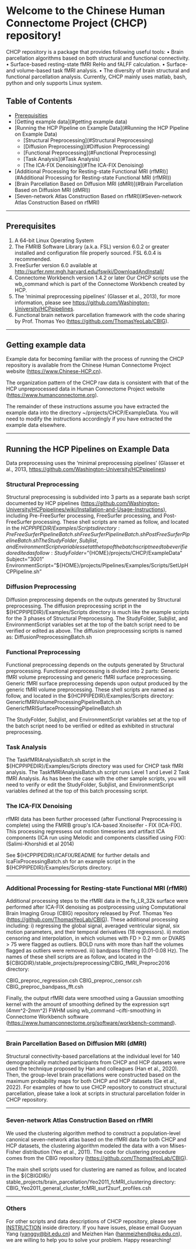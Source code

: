 # Welcome to the Chinese Human Connectome Project (CHCP) repository!
CHCP repository is a package that provides following useful tools:
•	Brain parcellation algorithms based on both structural and functional connectivity.
•	Surface-based resting-state fMRI ReHo and fALFF calculation.
•	Surface- and volume-based task fMRI analysis.
•	The diversity of brain structural and functional parcellation analysis.
Currently, CHCP mainly uses matlab, bash, python and only supports Linux system.

## Table of Contents
* [Prerequisities](#prerequisities)
* [Getting example data](#getting example data)
* [Running the HCP Pipeline on Example Data](#Running the HCP Pipeline on Example Data)
  * [Structural Preprocessing](#Structural Preprocessing)
  * [Diffusion Preprocessing](#Diffusion Preprocessing)
  * [Functional Preprocessing](#Functional Preprocessing)
  * [Task Analysis](#Task Analysis)
  * [The ICA-FIX Denoising](#The ICA-FIX Denoising)
* [Additional Processing for Resting-state Functional MRI (rfMRI)](#Additional Processing for Resting-state Functional MRI (rfMRI))
* [Brain Parcellation Based on Diffusion MRI (dMRI)](#Brain Parcellation Based on Diffusion MRI (dMRI))
* [Seven-network Atlas Construction Based on rfMRI](#Seven-network Atlas Construction Based on rfMRI)

-----

<a id="prerequisites"></a>
## Prerequisites

1.	A 64-bit Linux Operating System
2.	The FMRIB Software Library (a.k.a. FSL) version 6.0.2 or greater installed and configuration file properly sourced. FSL 6.0.4 is recommended.
3.	FreeSurfer version 6.0 available at http://surfer.nmr.mgh.harvard.edu/fswiki/DownloadAndInstall/
4.	Connectome Workbench version 1.4.2 or later Our CHCP scripts use the wb_command which is part of the Connectome Workbench created by HCP. 
5.	The ‘minimal preprocessing pipelines’ (Glasser et al., 2013), for more information, please see https://github.com/Washington-University/HCPpipelines.
6.	Functional brain network parcellation framework with the code sharing by Prof. Thomas Yeo (https://github.com/ThomasYeoLab/CBIG).

-----

<a id="getting example data"></a>
## Getting example data

Example data for becoming familiar with the process of running the CHCP repository is available from the Chinese Human Connectome Project website (https://www.Chinese-HCP.cn).

The organization pattern of the CHCP raw data is consistent with that of the HCP unpreprocessed data in Human Connectome Project website (https://www.humanconnectome.org). 

The remainder of these instructions assume you have extracted the example data into the directory ~/projects/CHCP/ExampleData. You will need to modify the instructions accordingly if you have extracted the example data elsewhere.

-----

<a id="Running the HCP Pipelines on Example Data"></a>
## Running the HCP Pipelines on Example Data

Data preprocessing uses the ‘minimal preprocessing pipelines’ (Glasser et al., 2013, https://github.com/Washington-University/HCPpipelines)

<a id="Structural Preprocessing"></a>
### Structural Preprocessing

Structural preprocessing is subdivided into 3 parts as a separate bash script documented by HCP pipelines (https://github.com/Washington-University/HCPpipelines/wiki/Installation-and-Usage-Instructions), including Pre-FreeSurfer processing, FreeSurfer processing, and Post-FreeSurfer processing.
These shell scripts are named as follow, and located in the ${HCPPIPEDIR}/Examples/Scripts directory:
PreFreeSurferPipelineBatch.sh
FreeSurferPipelineBatch.sh
PostFreeSurferPipelineBatch.sh
The StudyFolder, Subjlist, and EnvironmentScript variables set at the top of the batch script need to be verified or edited as follow:
StudyFolder=”${HOME}/projects/CHCP/ExampleData”
Subject=”3001”
EnvironmentScript=”${HOME}/projects/Pipelines/Examples/Scripts/SetUpHCPPipeline.sh”

<a id="Diffusion Preprocessing"></a>
### Diffusion Preprocessing

Diffusion preprocessing depends on the outputs generated by Structural preprocessing. The diffusion preprocessing script in the ${HCPPIPEDIR}/Examples/Scripts directory is much like the example scripts for the 3 phases of Structural Preprocessing. The StudyFolder, Subjlist, and EnvironmentScript variables set at the top of the batch script need to be verified or edited as above. The diffusion preprocessing scripts is named as: DiffusionPreprocessingBatch.sh

<a id="Functional Preprocessing"></a>
### Functional Preprocessing

Functional preprocessing depends on the outputs generated by Structural preprocessing. Functional preprocessing is divided into 2 parts: Generic fMRI volume preprocessing and generic fMRI surface preprocessing. Generic fMRI surface preprocessing depends upon output produced by the generic fMRI volume preprocessing. 
These shell scripts are named as follow, and located in the ${HCPPIPEDIR}/Examples/Scripts directory:
GenericfMRIVolumeProcessingPipelineBatch.sh
GenericfMRISurfaceProcessingPipelineBatch.sh

The StudyFolder, Subjlist, and EnvironmentScript variables set at the top of the batch script need to be verified or edited as exhibited in structural preprocessing.

<a id="Task Analysis"></a>
### Task Analysis

The TaskfMRIAnalysisBatch.sh script in the ${HCPPIPEDIR}/Examples/Scripts directory was used for CHCP task fMRI analysis.
The TaskfMRIAnalysisBatch.sh script runs Level 1 and Level 2 Task fMRI Analysis. As has been the case with the other sample scripts, you will need to verify or edit the StudyFolder, Subjlist, and EnvironmentScript variables defined at the top of this batch processing script. 

<a id="The ICA-FIX Denoising"></a>
### The ICA-FIX Denoising

rfMRI data has been further processed (after Functional Preprocessing is complete) using the FMRIB group's ICA-based Xnoiseifer - FIX (ICA-FIX). This processing regressess out motion timeseries and artifact ICA components (ICA run using Melodic and components classified using FIX): (Salimi-Khorshidi et al 2014)

See ${HCPPIPEDIR}/ICAFIX/README for further details and IcaFixProcessingBatch.sh for an example script in the ${HCPPIPEDIR}/Examples/Scripts directory.

-----

<a id="Additional Processing for Resting-state Functional MRI (rfMRI)"></a>
### Additional Processing for Resting-state Functional MRI (rfMRI)

Additional processing steps to the rfMRI data in the fs_LR_32k surface were performed after ICA-FIX denoising as postprocessing using Computational Brain Imaging Group (CBIG) repository released by Prof. Thomas Yeo (https://github.com/ThomasYeoLab/CBIG). These additional processing including: i) regressing the global signal, averaged ventricular signal, six motion parameters, and their temporal derivatives (18 regressors). ii) motion censoring and interpolation, in which volumes with FD > 0.2 mm or DVARS > 75 were flagged as outliers. BOLD runs with more than half the volumes flagged as outliers were removed. iii) bandpass filtering (0.01-0.08 Hz).
The names of these shell scripts are as follow, and located in the ${CBIGDIR}/stable_projects/preprocessing/CBIG_fMRI_Preproc2016 directory:

CBIG_preproc_regression.csh
CBIG_preproc_censor.csh
CBIG_preproc_bandpass_fft.csh

Finally, the output rfMRI data were smoothed using a Gaussian smoothing kernel with the amount of smoothing defined by the expression sqrt (4mm^2-2mm^2) FWHM using wb_command –cifti-smoothing in Connectome Workbench software (https://www.humanconnectome.org/software/workbench-command).

-----

<a id="Brain Parcellation Based on Diffusion MRI (dMRI)"></a>
### Brain Parcellation Based on Diffusion MRI (dMRI)

Structural connectivity-based parcellations at the individual level for 140 demographically matched participants from CHCP and HCP datasets were used the technique proposed by Han and colleagues (Han et al., 2020). Then, the group-level brain pracellations were constructed based on the maximum probability maps for both CHCP and HCP datasets (Ge et al., 2022). For examples of how to use CHCP repository to construct structural parcellation, please take a look at scripts in structural parcellation folder in CHCP repository.

-----

<a id="Seven-network Atlas Construction Based on rfMRI"></a>
### Seven-network Atlas Construction Based on rfMRI

We used the clustering algorithm method to construct a population-level canonical seven-network atlas based on the rfMRI data for both CHCP and HCP datasets, the clustering algorithm modeled the data with a von Mises-Fisher distribution (Yeo et al., 2011). The code for clustering procedure comes from the CBIG repository (https://github.com/ThomasYeoLab/CBIG). 

The main shell scripts used for clustering are named as follow, and located in the ${CBIGDIR}/ stable_projects/brain_parcellation/Yeo2011_fcMRI_clustering directory:
CBIG_Yeo2011_general_cluster_fcMRI_surf2surf_profiles.csh

-----

<a id="Others"></a>
### Others
For other scripts and data descriptions of CHCP repository, please see [INSTRUCTION][INSTRUCTION] inside directory. If you have issues, please email Guoyuan Yang (yanggy@bit.edu.cn) and Meizhen Han (hanmeizhen@pku.edu.cn), we are willing to help you to solve your problem.
Happy researching!


<!-- References -->

[INSTRUCTION]: https://github.com/ChineseHCP/CHCP/blob/main/INSTRUCTION.md
